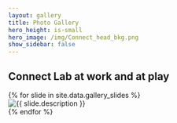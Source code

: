 ```yaml
---
layout: gallery
title: Photo Gallery
hero_height: is-small
hero_image: /img/Connect_head_bkg.png 
show_sidebar: false
---
```


## Connect Lab at work and at play 

<div class="slick-slider">
  {% for slide in site.data.gallery_slides %}
    <div>
      <img src="{{ slide.image }}" alt="{{ slide.description }}">
    </div>
  {% endfor %}
</div>

